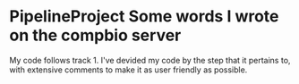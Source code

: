 # PipelineProject Some words I wrote on the compbio server
My code follows track 1. I've devided my code by the step that it pertains to, with extensive comments to make it as user friendly as possible.
